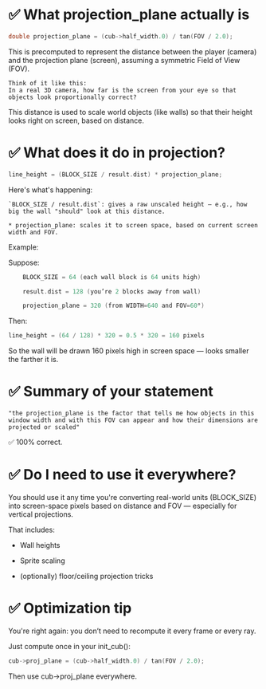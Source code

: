# ✅ What projection_plane actually is
```C
double projection_plane = (cub->half_width.0) / tan(FOV / 2.0);
```

This is precomputed to represent the distance between the player (camera) and the projection plane (screen), assuming a symmetric Field of View (FOV).

    Think of it like this:
    In a real 3D camera, how far is the screen from your eye so that objects look proportionally correct?

This distance is used to scale world objects (like walls) so that their height looks right on screen, based on distance.

# ✅ What does it do in projection?
```C
line_height = (BLOCK_SIZE / result.dist) * projection_plane;
```

Here's what's happening:

    `BLOCK_SIZE / result.dist`: gives a raw unscaled height — e.g., how big the wall "should" look at this distance.

    * projection_plane: scales it to screen space, based on current screen width and FOV.

Example:

Suppose:
```C
    BLOCK_SIZE = 64 (each wall block is 64 units high)

    result.dist = 128 (you’re 2 blocks away from wall)

    projection_plane = 320 (from WIDTH=640 and FOV=60°)
```
Then:
```C
line_height = (64 / 128) * 320 = 0.5 * 320 = 160 pixels
```

So the wall will be drawn 160 pixels high in screen space — looks smaller the farther it is.
# ✅ Summary of your statement

    "the projection_plane is the factor that tells me how objects in this window width and with this FOV can appear and how their dimensions are projected or scaled"

✅ 100% correct.
# ✅ Do I need to use it everywhere?

You should use it any time you're converting real-world units (BLOCK_SIZE) into screen-space pixels based on distance and FOV — especially for vertical projections.

That includes:

-    Wall heights

-    Sprite scaling

-    (optionally) floor/ceiling projection tricks

# ✅ Optimization tip

You're right again: you don’t need to recompute it every frame or every ray.

Just compute once in your init_cub():
```C
cub->proj_plane = (cub->half_width.0) / tan(FOV / 2.0);
```

Then use cub->proj_plane everywhere.
